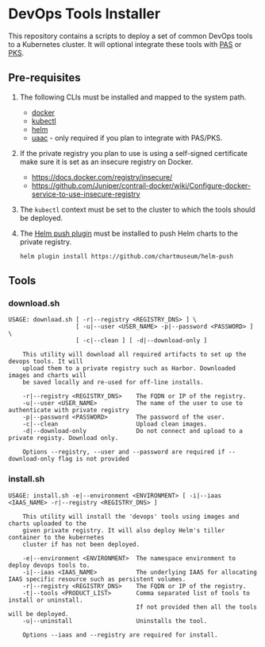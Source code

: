 # DevOps Tools Installer

This repository contains a scripts to deploy a set of common DevOps tools to a Kubernetes cluster. It will optional integrate these tools with [PAS](https://pivotal.io/platform/pivotal-application-service) or [PKS](https://pivotal.io/platform/pivotal-container-service).

## Pre-requisites

1) The following CLIs must be installed and mapped to the system path.
   - [docker](https://docs.docker.com/install/)
   - [kubectl](https://kubernetes.io/docs/tasks/tools/install-kubectl/)
   - [helm](https://helm.sh/)
   - [uaac](https://github.com/cloudfoundry/cf-uaac) - only required if you plan to integrate with PAS/PKS.

2) If the private registry you plan to use is using a self-signed certificate make sure it is set as an insecure registry on Docker.
   - https://docs.docker.com/registry/insecure/
   - https://github.com/Juniper/contrail-docker/wiki/Configure-docker-service-to-use-insecure-registry

3) The `kubectl` context must be set to the cluster to which the tools should be deployed.

4) The [Helm push plugin](https://github.com/chartmuseum/helm-push) must be installed to push Helm charts to the private registry.

    ```
    helm plugin install https://github.com/chartmuseum/helm-push
    ```

## Tools

### download.sh

```
USAGE: download.sh [ -r|--registry <REGISTRY_DNS> ] \
                   [ -u|--user <USER_NAME> -p|--password <PASSWORD> ] \
                   [ -c|--clean ] [ -d|--download-only ]

    This utility will download all required artifacts to set up the devops tools. It will
    upload them to a private registry such as Harbor. Downloaded images and charts will
    be saved locally and re-used for off-line installs.

    -r|--registry <REGISTRY_DNS>    The FQDN or IP of the registry.
    -u|--user <USER_NAME>           The name of the user to use to authenticate with private registry
    -p|--password <PASSWORD>        The password of the user.
    -c|--clean                      Upload clean images.
    -d|--download-only              Do not connect and upload to a private registy. Download only.

    Options --registry, --user and --password are required if --download-only flag is not provided
```

### install.sh

```
USAGE: install.sh -e|--environment <ENVIRONMENT> [ -i|--iaas <IAAS_NAME> -r|--registry <REGISTRY_DNS> ]

    This utility will install the 'devops' tools using images and charts uploaded to the
    given private registry. It will also deploy Helm's tiller container to the kubernetes
    cluster if has not been deployed.

    -e|--environment <ENVIRONMENT>  The namespace environment to deploy devops tools to.
    -i|--iaas <IAAS_NAME>           The underlying IAAS for allocating IAAS specific resource such as persistent volumes.
    -r|--registry <REGISTRY_DNS>    The FQDN or IP of the registry.
    -t|--tools <PRODUCT_LIST>       Comma separated list of tools to install or uninstall.
                                    If not provided then all the tools will be deployed.
    -u|--uninstall                  Uninstalls the tool.

    Options --iaas and --registry are required for install.
```

